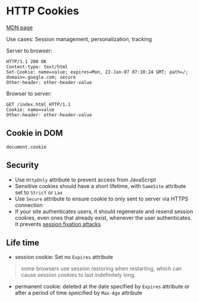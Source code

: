 # HTTP Cookies

[MDN page](https://developer.mozilla.org/en-US/docs/Web/HTTP/Cookies)

Use cases: Session management, personalization, tracking

Server to browser:
```
HTTP/1.1 200 OK
Content-type: text/html
Set-Cookie: name=value; expires=Mon, 22-Jan-07 07:10:24 GMT; path=/; domain=.google.com; secure
Other-header: other-header-value
```

Browser to server:
```
GET /index.html HTTP/1.1
Cookie: name=value
Other-header: other-header-value
```

## Cookie in DOM
`document.cookie`

## Security
- Use `HttpOnly` attribute to prevent access from JavaScript
- Sensitive cookies should have a short lifetime, with `SameSite` attribute set to `Strict` or `Lax`
- Use `Secure` attribute to ensure cookie to only sent to server via HTTPS connection
- If your site authenticates users, it should regenerate and resend session cookies, even ones that already exist, whenever the user authenticates. It prevents [session fixation attacks](https://developer.mozilla.org/en-US/docs/Web/Security/Types_of_attacks#session_fixation).

## Life time
- session cookie: Set no `Expires` attribute
> some browsers use session restoring when restarting, which can cause session cookies to last indefinitely long.
- permanent cookie: deleted at the date specified by `Expires` attribute or after a period of time speicified by `Max-Age` attribute